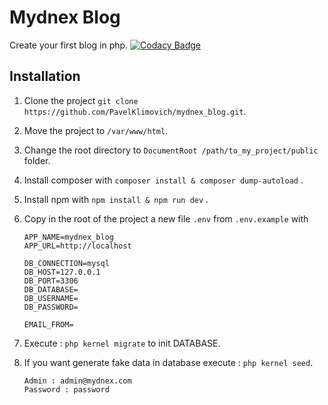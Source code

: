 # Mydnex Blog

Create your first blog in php.
[![Codacy Badge](https://app.codacy.com/project/badge/Grade/e1094b082b3a4cca9845cb55c658739d)](https://www.codacy.com/gh/PavelKlimovich/mydnex_blog/dashboard?utm_source=github.com&amp;utm_medium=referral&amp;utm_content=PavelKlimovich/mydnex_blog&amp;utm_campaign=Badge_Grade)

## Installation

1) Clone the project `git clone https://github.com/PavelKlimovich/mydnex_blog.git`.
2) Move the project to `/var/www/html`.
3) Change the root directory to `DocumentRoot /path/to_my_project/public` folder.
4) Install composer with `composer install & composer dump-autoload` .
5) Install npm with `npm install & npm run dev` .
6) Copy in the root of the project a new file `.env` from `.env.example` with 

    ```
    APP_NAME=mydnex_blog
    APP_URL=http://localhost

    DB_CONNECTION=mysql
    DB_HOST=127.0.0.1
    DB_PORT=3306
    DB_DATABASE=
    DB_USERNAME=
    DB_PASSWORD=

    EMAIL_FROM=
    ```

7) Execute : `php kernel migrate` to init DATABASE.
8) If you want generate fake data in database execute : `php kernel seed`.
    ```
    Admin : admin@mydnex.com
    Password : password
    ```